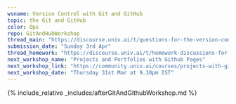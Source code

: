 ```yaml
---
wsname: Version Control with Git and GitHub
topic: the Git and GitHub
color: Ops
repo: GitAndHubWorkshop
thread_main: "https://discourse.univ.ai/t/questions-for-the-version-control-with-git-and-github-workshop/14892?u=bbhaskar8"
submission_date: "Sunday 3rd Apr"
thread_homework: "https://discourse.univ.ai/t/homework-discussions-for-the-version-control-with-git-and-github-workshop/14894?u=bbhaskar8"
next_workshop_name: "Projects and Portfolios with Github Pages"
next_workshop_link: "https://community.univ.ai/courses/projects-with-github-pages/"
next_workshop_date: "Thursday 31st Mar at 9.30pm IST"
---
```


{% include_relative _includes/afterGitAndGithubWorkshop.md %}

